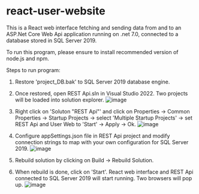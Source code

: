 # react-user-website
This is a React web interface fetching and sending data from and to an ASP.Net Core Web Api application running on .net 7.0, connected to a database stored in SQL Server 2019.

To run this program, please ensure to install recommended version of node.js and npm.

Steps to run program:
1. Restore 'project_DB.bak' to SQL Server 2019 database engine.

2. Once restored, open REST Api.sln in Visual Studio 2022. Two projects will be loaded into solution explorer.
   ![image](https://github.com/qarleeda/react-user-website/assets/140417696/f71d66e0-1afb-4354-8743-33795d582b8c)

3. Right click on 'Soluton "REST Api"' and click on Properties -> Common Properties -> Startup Projects -> select 'Multiple Startup Projects' -> set REST Api and User Web to 'Start' -> Apply -> Ok.
   ![image](https://github.com/qarleeda/react-user-website/assets/140417696/b59705f3-26c2-4bf4-ba86-fe5c62c20f3f)

4. Configure appSettings.json file in REST Api project and modify connection strings to map with your own configuration for SQL Server 2019.
   ![image](https://github.com/qarleeda/react-user-website/assets/140417696/a8a83eb4-cd64-4a20-84b4-21af51f760ae)

5. Rebuild solution by clicking on Build -> Rebuild Solution.

6. When rebuild is done, click on 'Start'. React web interface and REST Api connected to SQL Server 2019 will start running. Two browsers will pop up.
  ![image](https://github.com/qarleeda/react-user-website/assets/140417696/14ddc7ba-84db-4d7c-9cc4-18f73249ac89)
